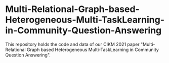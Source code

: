 # Multi-Relational-Graph-based-Heterogeneous-Multi-TaskLearning-in-Community-Question-Answering
This repository holds the code and data of our CIKM 2021 paper "Multi-Relational Graph based Heterogeneous Multi-TaskLearning in Community Question Answering".
